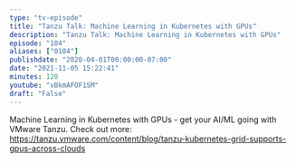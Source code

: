 ```yaml
---
type: "tv-episode"
title: "Tanzu Talk: Machine Learning in Kubernetes with GPUs"
description: "Tanzu Talk: Machine Learning in Kubernetes with GPUs"
episode: "104"
aliases: ["0104"]
publishdate: "2020-04-01T00:00:00-07:00"
date: "2021-11-05 15:22:41"
minutes: 120
youtube: "vBkmAFOF1SM"
draft: "False"
---
```


Machine Learning in Kubernetes with GPUs - get your AI/ML going with VMware Tanzu. Check out more: https://tanzu.vmware.com/content/blog/tanzu-kubernetes-grid-supports-gpus-across-clouds
